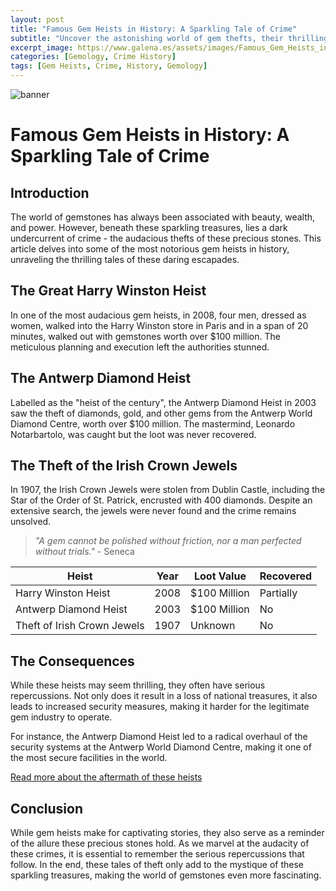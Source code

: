 ```yaml
---
layout: post
title: "Famous Gem Heists in History: A Sparkling Tale of Crime"
subtitle: "Uncover the astonishing world of gem thefts, their thrilling stories, and repercussions."
excerpt_image: https://www.galena.es/assets/images/Famous_Gem_Heists_in_History.png
categories: [Gemology, Crime History]
tags: [Gem Heists, Crime, History, Gemology]
---
```


![banner](https://www.galena.es/assets/images/Famous_Gem_Heists_in_History.png)

# Famous Gem Heists in History: A Sparkling Tale of Crime

## Introduction
The world of gemstones has always been associated with beauty, wealth, and power. However, beneath these sparkling treasures, lies a dark undercurrent of crime - the audacious thefts of these precious stones. This article delves into some of the most notorious gem heists in history, unraveling the thrilling tales of these daring escapades.

## The Great Harry Winston Heist
In one of the most audacious gem heists, in 2008, four men, dressed as women, walked into the Harry Winston store in Paris and in a span of 20 minutes, walked out with gemstones worth over $100 million. The meticulous planning and execution left the authorities stunned. 

## The Antwerp Diamond Heist
Labelled as the "heist of the century", the Antwerp Diamond Heist in 2003 saw the theft of diamonds, gold, and other gems from the Antwerp World Diamond Centre, worth over $100 million. The mastermind, Leonardo Notarbartolo, was caught but the loot was never recovered.

## The Theft of the Irish Crown Jewels
In 1907, the Irish Crown Jewels were stolen from Dublin Castle, including the Star of the Order of St. Patrick, encrusted with 400 diamonds. Despite an extensive search, the jewels were never found and the crime remains unsolved.

> _"A gem cannot be polished without friction, nor a man perfected without trials."_ - Seneca

| Heist                        | Year | Loot Value  | Recovered  |
| ---------------------------  | ---- | ----------- | ---------- |
| Harry Winston Heist          | 2008 | $100 Million| Partially  |
| Antwerp Diamond Heist        | 2003 | $100 Million| No         |
| Theft of Irish Crown Jewels  | 1907 | Unknown     | No         |

## The Consequences
While these heists may seem thrilling, they often have serious repercussions. Not only does it result in a loss of national treasures, it also leads to increased security measures, making it harder for the legitimate gem industry to operate.

For instance, the Antwerp Diamond Heist led to a radical overhaul of the security systems at the Antwerp World Diamond Centre, making it one of the most secure facilities in the world.

[Read more about the aftermath of these heists](https://www.bbc.com/news/world-europe-34302492)

## Conclusion
While gem heists make for captivating stories, they also serve as a reminder of the allure these precious stones hold. As we marvel at the audacity of these crimes, it is essential to remember the serious repercussions that follow. In the end, these tales of theft only add to the mystique of these sparkling treasures, making the world of gemstones even more fascinating.